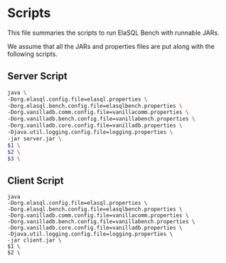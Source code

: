 # Scripts

This file summaries the scripts to run ElaSQL Bench with runnable JARs.

We assume that all the JARs and properties files are put along with the following scripts.

## Server Script

```bash
java \
-Dorg.elasql.config.file=elasql.properties \
-Dorg.elasql.bench.config.file=elasqlbench.properties \
-Dorg.vanilladb.comm.config.file=vanillacomm.properties \
-Dorg.vanilladb.bench.config.file=vanillabench.properties \
-Dorg.vanilladb.core.config.file=vanilladb.properties \
-Djava.util.logging.config.file=logging.properties \
-jar server.jar \
$1 \
$2 \
$3 \
```

## Client Script

```
java 
-Dorg.elasql.config.file=elasql.properties \
-Dorg.elasql.bench.config.file=elasqlbench.properties \
-Dorg.vanilladb.comm.config.file=vanillacomm.properties \
-Dorg.vanilladb.bench.config.file=vanillabench.properties \
-Dorg.vanilladb.core.config.file=vanilladb.properties \
-Djava.util.logging.config.file=logging.properties \
-jar client.jar \
$1 \
$2 \
```
